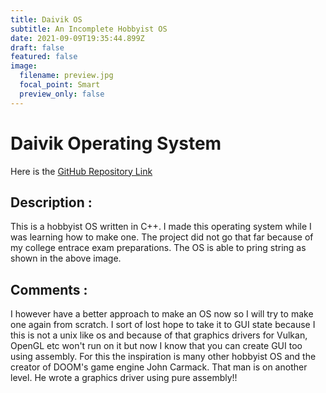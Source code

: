 ```yaml
---
title: Daivik OS
subtitle: An Incomplete Hobbyist OS
date: 2021-09-09T19:35:44.899Z
draft: false
featured: false
image:
  filename: preview.jpg
  focal_point: Smart
  preview_only: false
---
```

# Daivik Operating System
Here is the [GitHub Repository Link](https://github.com/brightprogrammer/daivik)  
## Description :
This is a hobbyist OS written in C++. I made this operating system while I was learning how to make one. The project did not go that far because of my college entrace exam preparations. The OS is able to pring string as shown in the above image.

## Comments : 
I however have a better approach to make an OS now so I will try to make one again from scratch. I sort of lost hope to take it to GUI state because I this is not a unix like os and because of that graphics drivers for Vulkan, OpenGL etc won't run on it but now I know that you can create GUI too using assembly. For this the inspiration is many other hobbyist OS and the creator of DOOM's game engine John Carmack. That man is on another level. He wrote a graphics driver using pure assembly!!
